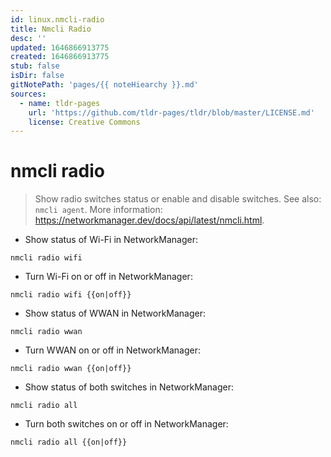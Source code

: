```yaml
---
id: linux.nmcli-radio
title: Nmcli Radio
desc: ''
updated: 1646866913775
created: 1646866913775
stub: false
isDir: false
gitNotePath: 'pages/{{ noteHiearchy }}.md'
sources:
  - name: tldr-pages
    url: 'https://github.com/tldr-pages/tldr/blob/master/LICENSE.md'
    license: Creative Commons
---
```

# nmcli radio

> Show radio switches status or enable and disable switches.
> See also: `nmcli agent`.
> More information: <https://networkmanager.dev/docs/api/latest/nmcli.html>.

- Show status of Wi-Fi in NetworkManager:

`nmcli radio wifi`

- Turn Wi-Fi on or off in NetworkManager:

`nmcli radio wifi {{on|off}}`

- Show status of WWAN in NetworkManager:

`nmcli radio wwan`

- Turn WWAN on or off in NetworkManager:

`nmcli radio wwan {{on|off}}`

- Show status of both switches in NetworkManager:

`nmcli radio all`

- Turn both switches on or off in NetworkManager:

`nmcli radio all {{on|off}}`

